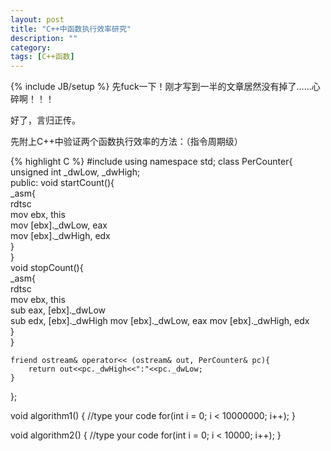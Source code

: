 ```yaml
---
layout: post
title: "C++中函数执行效率研究"
description: ""
category: 
tags: [C++函数]
---
```

{% include JB/setup %}
先fuck一下！刚才写到一半的文章居然没有掉了……心碎啊！！！

好了，言归正传。

先附上C++中验证两个函数执行效率的方法：（指令周期级）

{% highlight C %}
#include <iostream>
using namespace std;
class PerCounter{   
	unsigned int _dwLow, _dwHigh;   
public:
	void startCount(){   
		_asm{   
			rdtsc   
				mov   ebx,   this   
				mov   [ebx]._dwLow,   eax   
				mov   [ebx]._dwHigh,   edx   
		}   
	}  
	void stopCount(){   
		_asm{   
			rdtsc   
				mov   ebx,   this   
				sub   eax,   [ebx]._dwLow   
				sub   edx,   [ebx]._dwHigh
				mov   [ebx]._dwLow,   eax
                                     mov   [ebx]._dwHigh,  edx   
		}   
	}   
    
	friend ostream& operator<< (ostream& out, PerCounter& pc){   
		return out<<pc._dwHigh<<":"<<pc._dwLow;   
	}   
  }; 

void algorithm1()
{
	//type your code
	for(int i = 0; i < 10000000; i++);
}

void algorithm2()
{
	//type your code
	for(int i = 0; i < 10000; i++);
}
